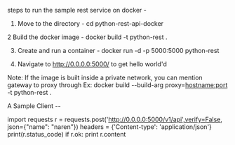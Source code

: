 
steps to run the sample rest service on docker -


1. Move to the directory - cd python-rest-api-docker

2 Build the docker image - docker build -t python-rest .

3. Create and run a container - docker run -d -p 5000:5000 python-rest

4. Navigate to http://0.0.0.0:5000/ to get hello world'd

Note: If the image is built inside a private network, you can mention gateway to proxy through
      Ex: docker build --build-arg proxy=<hostname:port> -t python-rest .

A Sample Client --

import requests
r = requests.post('http://0.0.0.0:5000/v1/api',verify=False, json={"name": "naren"})
headers = {'Content-type': 'application/json'}
print(r.status_code)
if r.ok:
    print r.content
